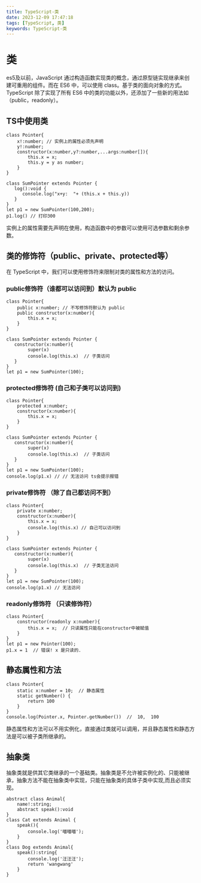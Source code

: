 ```yaml
---
title: TypeScript-类
date: 2023-12-09 17:47:18
tags: [TypeScript, 类]
keywords: TypeScript-类
---
```

# 类
es5及以前，JavaScript 通过构造函数实现类的概念，通过原型链实现继承来创建可重用的组件。而在 ES6 中，可以使用 class。基于类的面向对象的方式。
TypeScript 除了实现了所有 ES6 中的类的功能以外，还添加了一些新的用法如（public，readonly）。
<!--more-->

## TS中使用类
```
class Pointer{
    x!:number; // 实例上的属性必须先声明
    y!:number;
    constructor(x:number,y?:number,...args:number[]){
        this.x = x;
        this.y = y as number;
    }
}

class SumPointer extends Pointer { 
   log():void { 
      console.log("x+y:  "+ (this.x + this.y)) 
   } 
}
let p1 = new SumPointer(100,200);
p1.log() // 打印300
```
实例上的属性需要先声明在使用，构造函数中的参数可以使用可选参数和剩余参数。

## 类的修饰符（public、private、protected等）
在 TypeScript 中，我们可以使用修饰符来限制对类的属性和方法的访问。

### public修饰符（谁都可以访问到）默认为 public
```
class Pointer{
    public x:number; // 不写修饰符默认为 public
    public constructor(x:number){
        this.x = x;
    }
}

class SumPointer extends Pointer {
   constructor(x:number){
        super(x)
        console.log(this.x)  // 子类访问
   } 
}
let p1 = new SumPointer(100);
```

### protected修饰符 (自己和子类可以访问到)
```
class Pointer{
    protected x:number; 
    constructor(x:number){
        this.x = x;
    }
}

class SumPointer extends Pointer {
   constructor(x:number){
        super(x)
        console.log(this.x)  // 子类访问
   } 
}
let p1 = new SumPointer(100);
console.log(p1.x) // // 无法访问 ts会提示报错
```

### private修饰符 （除了自己都访问不到）
```
class Pointer{
    private x:number; 
    constructor(x:number){
        this.x = x;
        console.log(this.x) // 自己可以访问到
    }
}

class SumPointer extends Pointer {
   constructor(x:number){
        super(x)
        console.log(this.x)  // 子类无法访问
   } 
}
let p1 = new SumPointer(100);
console.log(p1.x) // 无法访问
```

### readonly修饰符 （只读修饰符）
```
class Pointer{
    constructor(readonly x:number){
        this.x = x;  // 只读属性只能在constructor中被赋值
    }
}
let p1 = new Pointer(100);
p1.x = 1  // 错误! x 是只读的.
```

## 静态属性和方法
```
class Pointer{
    static x:number = 10;  // 静态属性
    static getNumber() {
        return 100
    }
}
console.log(Pointer.x, Pointer.getNumber())  //  10,  100 
```
静态属性和方法可以不用实例化，直接通过类就可以调用，并且静态属性和静态方法是可以被子类所继承的。

## 抽象类
抽象类就是供其它类继承的一个基础类。抽象类是不允许被实例化的、只能被继承，抽象方法不能在抽象类中实现，只能在抽象类的具体子类中实现,而且必须实现。
```
abstract class Animal{
    name!:string;
    abstract speak():void
}
class Cat extends Animal {
    speak(){
        console.log('喵喵喵');
    }
}
class Dog extends Animal{
    speak():string{
        console.log('汪汪汪');
        return 'wangwang'
    }
}
```
